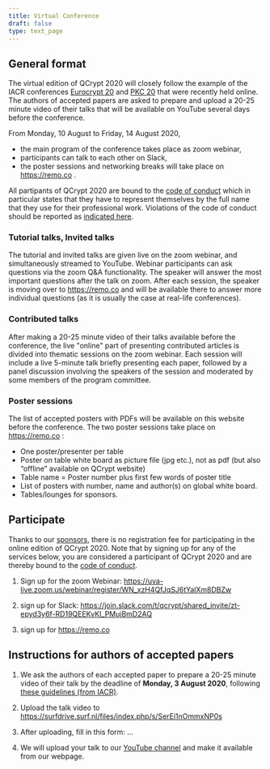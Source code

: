 ```yaml
---
title: Virtual Conference
draft: false
type: text_page
---
```


## General format
The virtual edition of QCrypt 2020 will closely follow the example of the IACR conferences [Eurocrypt 20](https://eurocrypt.iacr.org/2020/) and [PKC 20](https://pkc.iacr.org/2020/) that were recently held online. The authors of accepted papers are asked to prepare and upload a 20-25 minute video of their talks that will be available on YouTube several days before the conference.

From Monday, 10 August to Friday, 14 August 2020,
- the main program of the conference takes place as zoom webinar,
- participants can talk to each other on Slack,
- the poster sessions and networking breaks will take place on https://remo.co .

All partipants of QCrypt 2020 are bound to the [code of conduct](/code-of-conduct-online) which in particular states that they have to represent themselves by the full name that they use for their professional work. Violations of the code of conduct should be reported as [indicated here](/code-of-conduct-online).

### Tutorial talks, Invited talks
The tutorial and invited talks are given live on the zoom webinar, and simultaneously streamed to YouTube. Webinar participants can ask questions via the zoom Q&A functionality. The speaker will answer the most important questions after the talk on zoom. After each session, the speaker is moving over to https://remo.co and will be available there to answer more individual questions (as it is usually the case at real-life conferences).

### Contributed talks
After making a 20-25 minute video of their talks available before the conference, the live "online" part of presenting contributed articles is divided into thematic sessions on the zoom webinar. Each session will include a live 5-minute talk briefly presenting each paper, followed by a panel discussion involving the speakers of the session and moderated by some members of the program committee.

### Poster sessions
The list of accepted posters with PDFs will be available on this website before the conference. The two poster sessions take place on https://remo.co :
- One poster/presenter per table
- Poster on table white board as picture file (jpg etc.), not as pdf (but also “offline” available on QCrypt website)
- Table name = Poster number plus first few words of poster title
- List of posters with number, name and author(s) on global white board.
- Tables/lounges for sponsors.


## Participate
Thanks to our [sponsors](/partners), there is no registration fee for participating in the online edition of QCrypt 2020. Note that by signing up for any of the services below, you are considered a participant of QCrypt 2020 and are thereby bound to the [code of conduct](/code-of-conduct-online).

1. Sign up for the zoom Webinar: https://uva-live.zoom.us/webinar/register/WN_xzH4QfJqSJ6tYalXm8DBZw

2. sign up for Slack: https://join.slack.com/t/qcrypt/shared_invite/zt-epyd3y6f-RD19QEEKvKI_PMujBmD2AQ

3. sign up for https://remo.co

## Instructions for authors of accepted papers
1. We ask the authors of each accepted paper to prepare a 20-25 minute video of their talk by the deadline of **Monday, 3 August 2020**, following <a href="https://iacr.org/videos/guidelines.html" target="_blank">these guidelines (from IACR)</a>.

2. Upload the talk video to https://surfdrive.surf.nl/files/index.php/s/SerEi1nOmmxNP0s

3. After uploading, fill in this form: ...

4. We will upload your talk to our [YouTube channel](https://www.youtube.com/channel/UClpn9CxuZPHw3nzhdv0m3Hw) and make it available from our webpage.

